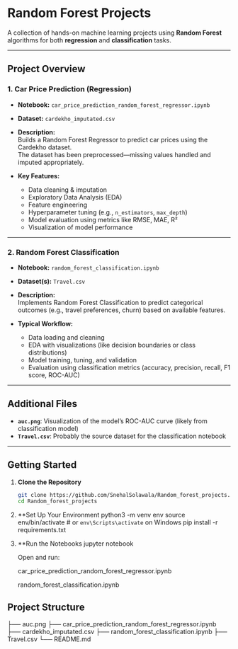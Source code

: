 # Random Forest Projects

A collection of hands-on machine learning projects using **Random Forest** algorithms for both **regression** and **classification** tasks.

---

##  Project Overview

### 1. Car Price Prediction (Regression)
- **Notebook:** `car_price_prediction_random_forest_regressor.ipynb`  
- **Dataset:** `cardekho_imputated.csv`  
- **Description:**  
  Builds a Random Forest Regressor to predict car prices using the Cardekho dataset.  
  The dataset has been preprocessed—missing values handled and imputed appropriately.

- **Key Features:**  
  - Data cleaning & imputation  
  - Exploratory Data Analysis (EDA)  
  - Feature engineering  
  - Hyperparameter tuning (e.g., `n_estimators`, `max_depth`)  
  - Model evaluation using metrics like RMSE, MAE, R²  
  - Visualization of model performance

---

### 2. Random Forest Classification
- **Notebook:** `random_forest_classification.ipynb`  
- **Dataset(s):** `Travel.csv`
- **Description:**  
  Implements Random Forest Classification to predict categorical outcomes (e.g., travel preferences, churn) based on available features.

- **Typical Workflow:**  
  - Data loading and cleaning  
  - EDA with visualizations (like decision boundaries or class distributions)  
  - Model training, tuning, and validation  
  - Evaluation using classification metrics (accuracy, precision, recall, F1 score, ROC-AUC)

---

##  Additional Files

- **`auc.png`**: Visualization of the model’s ROC-AUC curve (likely from classification model)  
- **`Travel.csv`**: Probably the source dataset for the classification notebook

---

##  Getting Started

1. **Clone the Repository**
   ```bash
   git clone https://github.com/SnehalSolawala/Random_forest_projects.git
   cd Random_forest_projects


2. **Set Up Your Environment
    python3 -m venv env
    source env/bin/activate  # or `env\Scripts\activate` on Windows
    pip install -r requirements.txt

3. **Run the Notebooks
      jupyter notebook

    Open and run:

    car_price_prediction_random_forest_regressor.ipynb
    
    random_forest_classification.ipynb

##  Project Structure
  ├── auc.png
  ├── car_price_prediction_random_forest_regressor.ipynb
  ├── cardekho_imputated.csv
  ├── random_forest_classification.ipynb
  ├── Travel.csv
  └── README.md
